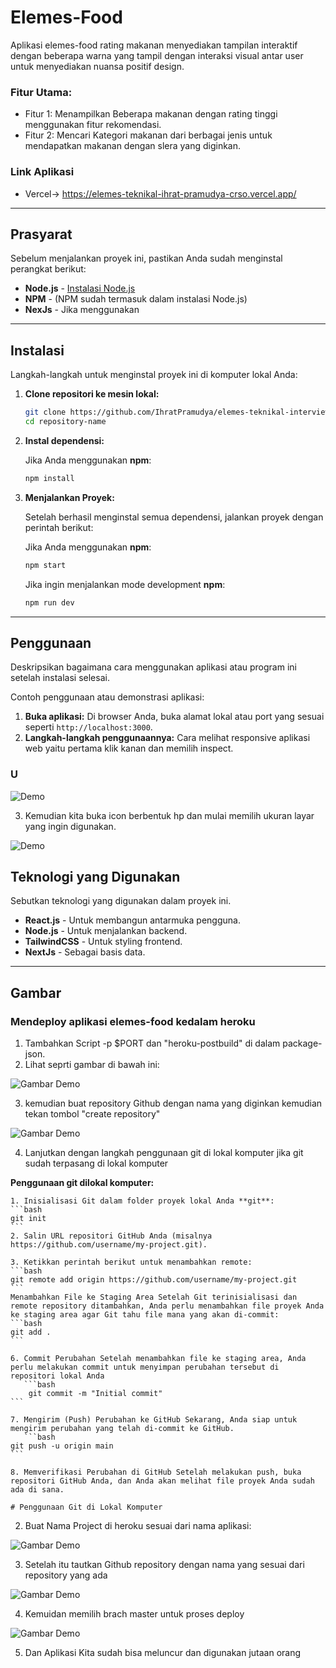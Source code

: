 # Elemes-Food

Aplikasi elemes-food rating makanan menyediakan tampilan interaktif dengan beberapa warna 
yang tampil dengan interaksi visual antar user untuk menyediakan nuansa positif design.

### **Fitur Utama:**
- Fitur 1: Menampilkan Beberapa makanan dengan rating tinggi menggunakan fitur rekomendasi.
- Fitur 2: Mencari Kategori makanan dari berbagai jenis untuk mendapatkan makanan dengan slera yang diginkan.

### **Link Aplikasi**
- Vercel-> https://elemes-teknikal-ihrat-pramudya-crso.vercel.app/

---

## **Prasyarat**

Sebelum menjalankan proyek ini, pastikan Anda sudah menginstal perangkat berikut:

- **Node.js** - [Instalasi Node.js](https://nodejs.org/)
- **NPM** - (NPM sudah termasuk dalam instalasi Node.js)
- **NexJs** - Jika menggunakan 

---

## **Instalasi**

Langkah-langkah untuk menginstal proyek ini di komputer lokal Anda:

1. **Clone repositori ke mesin lokal:**

    ```bash
    git clone https://github.com/IhratPramudya/elemes-teknikal-interview.git
    cd repository-name
    ```

2. **Instal dependensi:**

    Jika Anda menggunakan **npm**:
    ```bash
    npm install
    ```


3. **Menjalankan Proyek:**

    Setelah berhasil menginstal semua dependensi, jalankan proyek dengan perintah berikut:

    Jika Anda menggunakan **npm**:
    ```bash
    npm start
    ```

    Jika ingin menjalankan mode development **npm**:
    ```bash
    npm run dev
    ```

---

## **Penggunaan**

Deskripsikan bagaimana cara menggunakan aplikasi atau program ini setelah instalasi selesai.

Contoh penggunaan atau demonstrasi aplikasi:

1. **Buka aplikasi:** Di browser Anda, buka alamat lokal atau port yang sesuai seperti `http://localhost:3000`.
2. **Langkah-langkah penggunaannya:** Cara melihat responsive aplikasi web yaitu pertama klik kanan dan memilih inspect.

### **U**
![Demo](assets/images/Inspect.png)

3. Kemudian kita buka icon berbentuk hp dan mulai memilih ukuran layar yang ingin digunakan.

![Demo](assets/images/devtools.png)


## **Teknologi yang Digunakan**

Sebutkan teknologi yang digunakan dalam proyek ini.

- **React.js** - Untuk membangun antarmuka pengguna.
- **Node.js** - Untuk menjalankan backend.
- **TailwindCSS** - Untuk styling frontend.
- **NextJs** - Sebagai basis data.

---

## **Gambar**


### **Mendeploy aplikasi elemes-food kedalam heroku**

1. Tambahkan Script -p $PORT dan  "heroku-postbuild" di dalam package-json.
2. Lihat seprti gambar di bawah ini:

![Gambar Demo](assets/images/package.png)

3. kemudian buat repository Github dengan nama yang diginkan kemudian tekan tombol "create repository"

![Gambar Demo](assets/images/package.png)

4. Lanjutkan dengan langkah penggunaan git di lokal komputer jika git sudah terpasang di lokal komputer

**Penggunaan git dilokal komputer:**

    1. Inisialisasi Git dalam folder proyek lokal Anda **git**:
    ```bash
    git init
    ```
    2. Salin URL repositori GitHub Anda (misalnya https://github.com/username/my-project.git).

    3. Ketikkan perintah berikut untuk menambahkan remote:
    ```bash
    git remote add origin https://github.com/username/my-project.git
    ```
    Menambahkan File ke Staging Area Setelah Git terinisialisasi dan remote repository ditambahkan, Anda perlu menambahkan file proyek Anda ke staging area agar Git tahu file mana yang akan di-commit:
    ```bash
    git add .
    ```

    6. Commit Perubahan Setelah menambahkan file ke staging area, Anda perlu melakukan commit untuk menyimpan perubahan tersebut di repositori lokal Anda
       ```bash
        git commit -m "Initial commit"
    ```

    7. Mengirim (Push) Perubahan ke GitHub Sekarang, Anda siap untuk mengirim perubahan yang telah di-commit ke GitHub.
       ```bash
    git push -u origin main
    ```

    8. Memverifikasi Perubahan di GitHub Setelah melakukan push, buka repositori GitHub Anda, dan Anda akan melihat file proyek Anda sudah ada di sana.

    # Penggunaan Git di Lokal Komputer

2. Buat Nama Project di heroku sesuai dari nama aplikasi:

![Gambar Demo](assets/images/create.png)

3. Setelah itu tautkan Github repository dengan nama yang sesuai dari repository yang ada

![Gambar Demo](assets/images/github.png)

4. Kemuidan memilih brach master untuk proses deploy

![Gambar Demo](assets/images/branch.png)

5. Dan Aplikasi Kita sudah bisa meluncur dan digunakan jutaan orang
